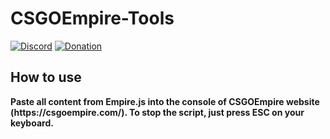 <h1>CSGOEmpire-Tools</h1>

<div>

[![Discord](https://img.shields.io/discord/1061534844494028830.svg?color=lime&label=Discord)](https://discord.gg/qBqQYgRHaF)
[![Donation](https://img.shields.io/badge/Donation-PayPal-blue)](https://www.paypal.com/paypalme/Lotiny2825)

</div>

<h2>How to use</h2>
<b>Paste all content from Empire.js into the console of CSGOEmpire website (https://csgoempire.com/). To stop the script, just press ESC on your keyboard.</b>